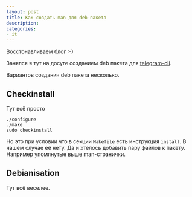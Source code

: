 ```yaml
---
layout: post
title: Как создать man для deb-пакета
description:
categories:
- it
---
```


Восстонавливаем блог :-)

Занялся я тут на досуге созданием deb пакета для [telegram-cli](https://github.com/vysheng/tg).

Вариантов создания deb пакета несколько.

## Checkinstall

Тут всё просто

```
./configure
./make
sudo checkinstall
```

Но это при условии что в секции `Makefile` есть инструкция `install`. В нашем случае её нету. Да и хтелось добавить пару файлов к пакету. Например упомянутые выше man-странички.

## Debianisation

Тут всё веселее.
